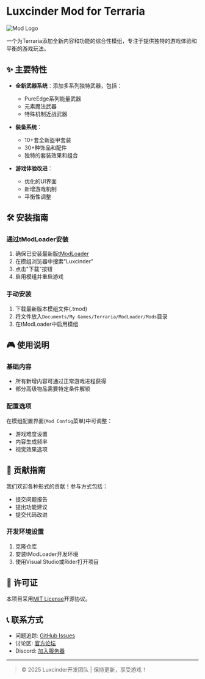 # Luxcinder Mod for Terraria

![Mod Logo](https://via.placeholder.com/150) <!-- 替换为实际logo路径 -->

一个为Terraria添加全新内容和功能的综合性模组，专注于提供独特的游戏体验和平衡的游戏玩法。

## ✨ 主要特性

- **全新武器系统**：添加多系列独特武器，包括：
  - PureEdge系列能量武器
  - 元素魔法武器
  - 特殊机制近战武器

- **装备系统**：
  - 10+套全新盔甲套装
  - 30+种饰品和配件
  - 独特的套装效果和组合

- **游戏体验改进**：
  - 优化的UI界面
  - 新增游戏机制
  - 平衡性调整

## 🛠️ 安装指南

### 通过tModLoader安装
1. 确保已安装最新版[tModLoader](https://github.com/tModLoader/tModLoader)
2. 在模组浏览器中搜索"Luxcinder"
3. 点击"下载"按钮
4. 启用模组并重启游戏

### 手动安装
1. 下载最新版本模组文件(.tmod)
2. 将文件放入`Documents/My Games/Terraria/ModLoader/Mods`目录
3. 在tModLoader中启用模组

## 🎮 使用说明

### 基础内容
- 所有新增内容可通过正常游戏进程获得
- 部分高级物品需要特定条件解锁

### 配置选项
在模组配置界面(`Mod Config`菜单)中可调整：
- 游戏难度设置
- 内容生成频率
- 视觉效果选项

## 🤝 贡献指南

我们欢迎各种形式的贡献！参与方式包括：
- 提交问题报告
- 提出功能建议
- 提交代码改进

### 开发环境设置
1. 克隆仓库
2. 安装tModLoader开发环境
3. 使用Visual Studio或Rider打开项目

## 📜 许可证

本项目采用[MIT License](LICENSE.md)开源协议。

## 📞 联系方式

- 问题追踪: [GitHub Issues](https://github.com/yourusername/Luxcinder/issues)
- 讨论区: [官方论坛](https://forums.terraria.org/)
- Discord: [加入服务器](https://discord.gg/yourinvite)

---

> © 2025 Luxcinder开发团队 | 保持更新，享受游戏！